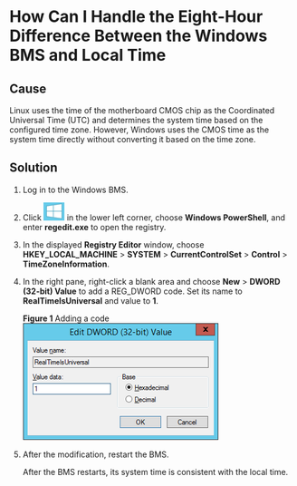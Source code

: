 # How Can I Handle the Eight-Hour Difference Between the Windows BMS and Local Time<a name="EN-US_TOPIC_0083157921"></a>

## Cause<a name="section15828120125620"></a>

Linux uses the time of the motherboard CMOS chip as the Coordinated Universal Time \(UTC\) and determines the system time based on the configured time zone. However, Windows uses the CMOS time as the system time directly without converting it based on the time zone.

## Solution<a name="section368253114564"></a>

1.  Log in to the Windows BMS.
2.  Click  ![](figures/81-12.png)  in the lower left corner, choose  **Windows PowerShell**, and enter  **regedit.exe**  to open the registry.
3.  In the displayed  **Registry Editor**  window, choose  **HKEY\_LOCAL\_MACHINE**  \>  **SYSTEM**  \>  **CurrentControlSet**  \>  **Control**  \>  **TimeZoneInformation**.
4.  In the right pane, right-click a blank area and choose  **New**  \>  **DWORD \(32-bit\) Value**  to add a REG\_DWORD code. Set its name to  **RealTimeIsUniversal**  and value to  **1**.

    **Figure  1**  Adding a code<a name="fig1081944221015"></a>  
    ![](figures/adding-a-code.png "adding-a-code")

5.  After the modification, restart the BMS.

    After the BMS restarts, its system time is consistent with the local time.


